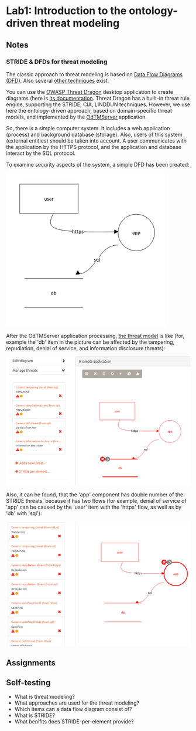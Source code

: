 # Lab1: Introduction to the ontology-driven threat modeling

## Notes

### STRIDE & DFDs for threat modeling 

The classic approach to threat modeling is based on [Data Flow Diagrams (DFD)](https://www.google.com/search?q=Shostack+A.+Experiences+Threat+Modeling+at+Microsoft).
Also several [other techniques](https://insights.sei.cmu.edu/sei_blog/2018/12/threat-modeling-12-available-methods.html) exist.

You can use the [OWASP Threat Dragon](https://github.com/OWASP/threat-dragon-desktop/releases) desktop application 
to create diagrams (here is [its documentation](https://docs.threatdragon.org/).
Threat Dragon has a built-in threat rule engine, supporting the STRIDE, CIA, LINDDUN techniques.
However, we use here the ontology-driven approach, based on domain-specific threat models, 
and implemented by the [OdTMServer](instruction.md) application.

So, there is a simple computer system.
It includes a web application (process) and background database (storage).
Also, users of this system (external entities) should be taken into account.
A user communicates with the application by the HTTPS protocol,
and the application and database interact by the SQL protocol.

To examine security aspects of the system, a simple DFD has been created:

![lab1_example1](pics/lab1_example1.png)

After the OdTMServer application processing, [the threat model](models/lab1_example1_modelled.json) is like
(for, example the 'db' item in the picture can be affected by the tampering, repudiation, denial of service, 
and information disclosure threats):

![lab1_example2](pics/lab1_example1modelled.png)

Also, it can be found, that the 'app' component has double number of the STRIDE threats, 
because it has two flows (for example, denial of service of 'app' can be caused by the 'user' item with the 'https' flow,
as well as by 'db' with 'sql'):

![lab1_example3](pics/lab1_example1modelled1.png)



## Assignments



## Self-testing

* What is threat modeling?
* What approaches are used for the threat modeling?
* Which items can a data flow diagram consist of?
* What is STRIDE?
* What benifits does STRIDE-per-element provide?


